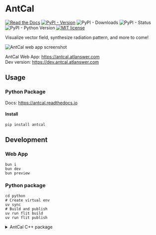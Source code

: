 # AntCal

[![Read the Docs](https://readthedocs.org/projects/antcal/badge/?version=latest)](https://antcal.readthedocs.io)
[![PyPI - Version](https://img.shields.io/pypi/v/antcal?logo=pypi)](https://pypi.org/project/antcal)
![PyPI - Downloads](https://img.shields.io/pypi/dm/antcal?logo=pypi)
![PyPI - Status](https://img.shields.io/pypi/status/antcal?logo=pypi)
![PyPI - Python Version](https://img.shields.io/pypi/pyversions/antcal?logo=pypi)
[![MIT license](https://img.shields.io/pypi/l/antcal?logo=pypi)](https://opensource.org/licenses/MIT)

Visualize vector field, synthesize radiation pattern, and more to come!

<img alt="AntCal web app screenshot" src="https://github.com/user-attachments/assets/3b0b1863-4307-44b0-b779-8ea43bc4afc3" />

AntCal Web App: https://antcal.atlanswer.com<br/>
Dev version: https://dev.antcal.atlanswer.com

## Usage

### Python Package

Docs: https://antcal.readthedocs.io

#### Install

```shell
pip install antcal
```

## Development

### Web App

```shell
bun i
bun dev
bun preview
```

### Python package

```shell
cd python
# Create virtual env
uv sync
# Build and publish
uv run flit build
uv run flit publish
```

<details>

<summary>
AntCal C++ package
</summary>

### C++ package

**Currently in backlog**

C++ implementation is in `/cpp`. A build environment is required. All presets are documented in `CMakePresets.json`.

```shell
# Fetch vcpkg
git submodule update --init --recursive
# Configurate
cmake --preset <preset>
# Build
cmake --build --preset <preset>
# Test
ctest --preset <preset>
```

</details>

